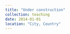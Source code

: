 ```yaml
---
title: "Under construction"
collection: teaching
date: 2014-01-01
location: "City, Country"
---
```

